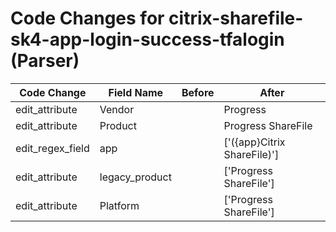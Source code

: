 # Code Changes for citrix-sharefile-sk4-app-login-success-tfalogin (Parser)

| Code Change | Field Name | Before | After |
|-------------|------------|--------|-------|
| edit_attribute | Vendor |  | Progress |
| edit_attribute | Product |  | Progress ShareFile |
| edit_regex_field | app |  | ['({app}Citrix ShareFile)'] |
| edit_attribute | legacy_product |  | ['Progress ShareFile'] |
| edit_attribute | Platform |  | ['Progress ShareFile'] |
